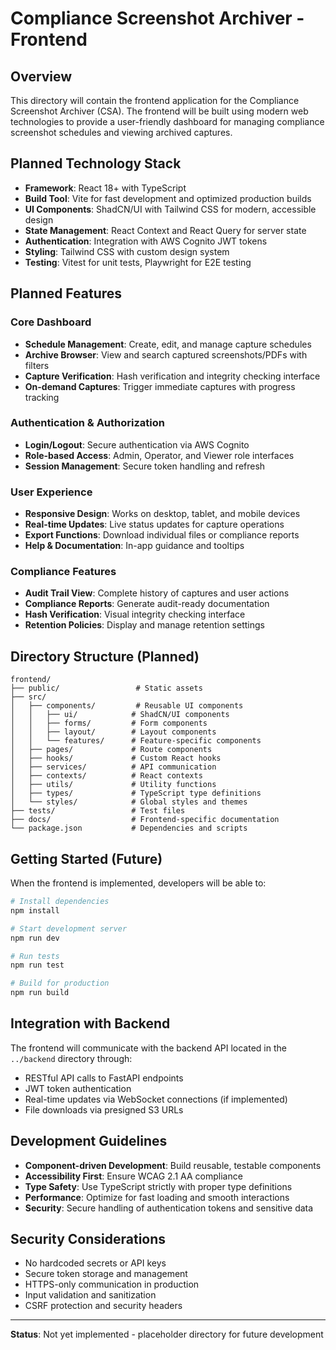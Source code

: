 # Compliance Screenshot Archiver - Frontend

## Overview

This directory will contain the frontend application for the Compliance Screenshot Archiver (CSA). The frontend will be built using modern web technologies to provide a user-friendly dashboard for managing compliance screenshot schedules and viewing archived captures.

## Planned Technology Stack

- **Framework**: React 18+ with TypeScript
- **Build Tool**: Vite for fast development and optimized production builds
- **UI Components**: ShadCN/UI with Tailwind CSS for modern, accessible design
- **State Management**: React Context and React Query for server state
- **Authentication**: Integration with AWS Cognito JWT tokens
- **Styling**: Tailwind CSS with custom design system
- **Testing**: Vitest for unit tests, Playwright for E2E testing

## Planned Features

### Core Dashboard
- **Schedule Management**: Create, edit, and manage capture schedules
- **Archive Browser**: View and search captured screenshots/PDFs with filters
- **Capture Verification**: Hash verification and integrity checking interface
- **On-demand Captures**: Trigger immediate captures with progress tracking

### Authentication & Authorization
- **Login/Logout**: Secure authentication via AWS Cognito
- **Role-based Access**: Admin, Operator, and Viewer role interfaces
- **Session Management**: Secure token handling and refresh

### User Experience
- **Responsive Design**: Works on desktop, tablet, and mobile devices
- **Real-time Updates**: Live status updates for capture operations
- **Export Functions**: Download individual files or compliance reports
- **Help & Documentation**: In-app guidance and tooltips

### Compliance Features
- **Audit Trail View**: Complete history of captures and user actions
- **Compliance Reports**: Generate audit-ready documentation
- **Hash Verification**: Visual integrity checking interface
- **Retention Policies**: Display and manage retention settings

## Directory Structure (Planned)

```
frontend/
├── public/                 # Static assets
├── src/
│   ├── components/         # Reusable UI components
│   │   ├── ui/            # ShadCN/UI components
│   │   ├── forms/         # Form components
│   │   ├── layout/        # Layout components
│   │   └── features/      # Feature-specific components
│   ├── pages/             # Route components
│   ├── hooks/             # Custom React hooks
│   ├── services/          # API communication
│   ├── contexts/          # React contexts
│   ├── utils/             # Utility functions
│   ├── types/             # TypeScript type definitions
│   └── styles/            # Global styles and themes
├── tests/                 # Test files
├── docs/                  # Frontend-specific documentation
└── package.json           # Dependencies and scripts
```

## Getting Started (Future)

When the frontend is implemented, developers will be able to:

```bash
# Install dependencies
npm install

# Start development server
npm run dev

# Run tests
npm run test

# Build for production
npm run build
```

## Integration with Backend

The frontend will communicate with the backend API located in the `../backend` directory through:

- RESTful API calls to FastAPI endpoints
- JWT token authentication
- Real-time updates via WebSocket connections (if implemented)
- File downloads via presigned S3 URLs

## Development Guidelines

- **Component-driven Development**: Build reusable, testable components
- **Accessibility First**: Ensure WCAG 2.1 AA compliance
- **Type Safety**: Use TypeScript strictly with proper type definitions
- **Performance**: Optimize for fast loading and smooth interactions
- **Security**: Secure handling of authentication tokens and sensitive data

## Security Considerations

- No hardcoded secrets or API keys
- Secure token storage and management
- HTTPS-only communication in production
- Input validation and sanitization
- CSRF protection and security headers

---

**Status**: Not yet implemented - placeholder directory for future development